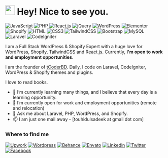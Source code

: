 <h1><img src="https://emojis.slackmojis.com/emojis/images/1531849430/4246/blob-sunglasses.gif?1531849430" width="30"/> Hey! Nice to see you.</h1>

![JavaScript](https://img.shields.io/badge/JavaScript-F7DF1E?style=flat-square&logo=javascript&logoColor=black)
![PHP](https://img.shields.io/badge/PHP-777BB4?style=flat-square&logo=php&logoColor=white)
![React.js](https://img.shields.io/badge/React.js-0081CB?style=flat-square&logo=react&logoColor=61DAFB)
![jQuery](https://img.shields.io/badge/jQuery-0769AD?style=flat-square&logo=jquery&logoColor=white)
![WordPress](https://img.shields.io/badge/Wordpress-21759B?style=flat-square&logo=wordpress&logoColor=white)
![Elementor](https://img.shields.io/badge/Elementor-9146FF?style=flat-square&logo=elementor&logoColor=white)
![Shopify](https://img.shields.io/static/v1?style=flat-square&message=Shopify&color=7AB55C&logo=Shopify&logoColor=white&label=)
![HTML](https://img.shields.io/badge/HTML5-E34F26?style=flat-square&logo=html5&logoColor=white)
![CSS3](https://img.shields.io/badge/CSS3-1572B6?style=flat-square&logo=css3&logoColor=white)
![TailwindCSS](https://img.shields.io/badge/Tailwind_CSS-38B2AC?style=flat-square&logo=tailwind-css&logoColor=white)
![Bootstrap](https://img.shields.io/badge/Bootstrap-563D7C?style=flat-square&logo=bootstrap&logoColor=white)
![MySQL](https://img.shields.io/badge/MySQL-005C84?style=flat-square&logo=mysql&logoColor=white)
![Laravel](https://img.shields.io/badge/laravel-%23FF2D20.svg?style=flat-square&logo=Laravel&logoColor=white)
![CodeIgniter](https://img.shields.io/badge/CodeIgniter-%23EF4223.svg?style=flat-square&logo=codeIgniter&logoColor=white)

I am a Full Stack WordPress & Shopify Expert with a huge love for WordPress, Shopify, TailwindCSS and React.js. Currently, **I'm open to work and employment opportunities**.

I am the founder of [tCoderBD](https://tcoderbd.com). 
Daily, I code on Laravel, CodeIgniter, WordPress & Shopify themes and plugins.

I love to read books.

- 🌱 I’m currently learning many things, and I believe that every day is a learning opportunity.
- 👯 I’m currently open for work and employment opportunities (remote and relocation)
- 💬 Ask me about Laravel, PHP, WordPress, and Shopify.
- 📫 I am just one mail away - [touhidulsadeek at gmail dot com]


### Where to find me
[![Upwork](https://img.shields.io/badge/upwork-14A801?style=flat-square&logo=Upwork&logoColor=white)](https://www.upwork.com/freelancers/~010111c6ff07dc9525)
[![Wordpress](https://img.shields.io/badge/Wordpress-21759B?style=flat-square&logo=wordpress&logoColor=white)](https://profiles.wordpress.org/tcoder)
[![Behance](https://img.shields.io/badge/Behance-0056FF?style=flat-square&logo=Behance&logoColor=white)](https://www.behance.net/touhidbd)
[![Envato](https://img.shields.io/badge/Envato-81B441?style=flat-square&logo=Envato&logoColor=white)](https://themeforest.net/user/tcoderbd)
[![Linkedin](https://img.shields.io/badge/LinkedIn-0077B5?style=flat-square&logo=linkedin&logoColor=white)](https://www.linkedin.com/in/touhidulsadeek/) 
[![Twitter](https://img.shields.io/badge/Twitter-1DA1F2?style=flat-square&logo=twitter&logoColor=white)](https://twitter.com/touhidulsadeek)
[![Facebook](https://img.shields.io/badge/Facebook-1877F2?style=flat-square&logo=facebook&logoColor=white)](https://facebook.com/touhidulsadeek)
